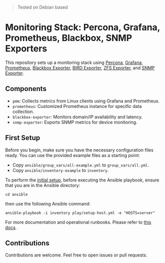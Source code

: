 > Tested on Debian based
# Monitoring Stack: Percona, Grafana, Prometheus, Blackbox, SNMP Exporters

This repository sets up a monitoring stack using [Percona](https://www.percona.com/), [Grafana](https://grafana.com/), [Prometheus](https://prometheus.io/), [Blackbox Exporter](https://github.com/prometheus/blackbox_exporter), [BIRD Exporter](https://github.com/czerwonk/bird_exporter), [ZFS Exporter](https://github.com/pdf/zfs_exporter), and [SNMP Exporter](https://github.com/prometheus/snmp_exporter).

## Components

- `pmm`: Collects metrics from Linux clients using Grafana and Prometheus.
- `prometheus`: Customized Prometheus instance for specific data collection.
- `blackbox-exporter`: Monitors domain/IP availability and latency.
- `snmp-exporter`: Exports SNMP metrics for device monitoring.

## First Setup
Before you begin, make sure you have the necessary configuration files ready. You can use the provided example files as a starting point:

- Copy `ansible/group_vars/all-example.yml` to `group_vars/all.yml`.
- Copy `ansible/inventory-example` to `inventory`.

To perform the [initial setup](./docs/setup-local.md), before executing the Ansible playbook, ensure that you are in the Ansible directory:

    cd ansible

then use the following Ansible command:

    ansible-playbook -i inventory play/setup-host.yml -e "HOSTS=server"
    

For more documentation and operational runbooks. Please refer to [this docs](./docs/README.md).

## Contributions

Contributions are welcome. Feel free to open issues or pull requests.
